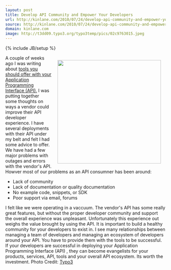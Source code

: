 ```yaml
---
layout: post
title: Develop API Community and Empower Your Developers
url: http://kinlane.com/2010/07/24/develop-api-community-and-empower-your-developers/
source: http://kinlane.com/2010/07/24/develop-api-community-and-empower-your-developers/
domain: kinlane.com
image: http://t3dd09.typo3.org/typo3temp/pics/02c9763015.jpeg
---
```

{% include JB/setup %}<p><!DOCTYPE html PUBLIC "-//W3C//DTD XHTML 1.0 Transitional//EN"
    "http://www.w3.org/TR/xhtml1/DTD/xhtml1-transitional.dtd">
<html xmlns="http://www.w3.org/1999/xhtml">
  <head>
    <title></title>
  </head>
  <body>
    <a href="http://t3dd09.typo3.org/home.html" target="_blank"><img class="alignnone" style="padding: 15px;" title="Developer Community" src="http://t3dd09.typo3.org/typo3temp/pics/02c9763015.jpeg"
    alt="" width="325" align="right" /></a>A couple of weeks ago I was writing about <a href="http://www.kinlane.com/2010/07/tools-you-should-offer-with-your-application-program-interface-api/">tools
    you should offer with your Application Programming Interface (API).</a> I was putting together some thoughts on ways a vendor could improve their API developer experience. I have several
    deployments with their API under my belt and felt I had some advice to offer. We have had a few major problems with outages and errors with the vendor's API. Howver most of our problems as an API
    consumner has been around:
    <ul class="mainlist">
      <li>Lack of community
      </li>
      <li>Lack of documentation or quality documentation
      </li>
      <li>No example code, snippets, or SDK
      </li>
      <li>Poor support via email, forums
      </li>
    </ul>I felt like we were operating in a vaccuum. The vendor's API has some really great features, but without the proper developer community and support the overall experience was unpleasant.
    Unfortunately this experience out weighs the value brought by using the API. It is important to build a healthy community for your developers to exist in. I see many relationships between
    managing a team of developers and managing an ecosystem of developers around your API. You have to provide them with the tools to be successful. If your developers are successful in deploying
    your Application Programming Interface (API) , they can become evangelists for your products, services, API, tools and your overall API ecosystem. Its worth the investment. Photo Credit: <a href=
    "http://t3dd09.typo3.org/home.html" target="_blank">Typo3</a>
  </body>
</html></p>
